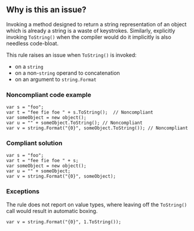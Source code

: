 ## Why is this an issue?

Invoking a method designed to return a string representation of an object which is already a string is a waste of keystrokes. Similarly, explicitly
invoking `ToString()` when the compiler would do it implicitly is also needless code-bloat.

This rule raises an issue when `ToString()` is invoked:

-  on a `string`
-  on a non-`string` operand to concatenation
-  on an argument to `string.Format`

### Noncompliant code example

    var s = "foo";
    var t = "fee fie foe " + s.ToString();  // Noncompliant
    var someObject = new object();
    var u = "" + someObject.ToString(); // Noncompliant
    var v = string.Format("{0}", someObject.ToString()); // Noncompliant

### Compliant solution

    var s = "foo";
    var t = "fee fie foe " + s;
    var someObject = new object();
    var u = "" + someObject;
    var v = string.Format("{0}", someObject);

### Exceptions

The rule does not report on value types, where leaving off the `ToString()` call would result in automatic boxing.

    var v = string.Format("{0}", 1.ToString());